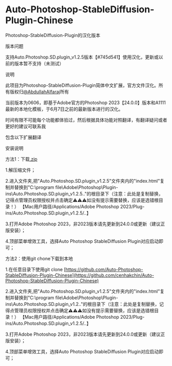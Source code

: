 # Auto-Photoshop-StableDiffusion-Plugin-Chinese
Photoshop-StableDiffusion-Plugin的汉化版本

版本问题

支持Auto.Photoshop.SD.plugin_v1.2.5版本【#745d541】使用汉化，更新或以前的版本暂不支持（未测试）

说明

此项目为Photoshop-StableDiffusion-Plugin简体中文扩展，官方文件汉化。所有版权归[@AbdullahAlfaraj](https://github.com/AbdullahAlfaraj/Auto-Photoshop-StableDiffusion-Plugin)所有

当前版本为0606，即基于Adobe官方的Photoshop 2023【24.0.0】版本和A1111最新的本地化模板，于6月7日之前的最新版本进行的汉化。

时间有限不可能每个功能都体验过，然后根据具体功能对照翻译，有翻译疑问或者更好的建议可联系我


包含以下扩展翻译


安装说明

方法1：下载[.zip](https://github.com/cenhakchin/Auto-Photoshop-StableDiffusion-Plugin-Chinese/archive/refs/heads/main.zip)

1.解压缩文件；

2.进入文件夹,把"Auto.Photoshop.SD.plugin_v1.2.5"文件夹内的"index.html"复制并替换到"C:\\program file\Adobe\Photoshop\Plugin-ins\Auto.Photoshop.SD.plugin_v1.2.5\.."的根目录下（注意：此处是复制替换，记得点管理员权限授权并点击确定⚠️⚠️⚠️如没有提示需要替换，应该是选错根目录！）
【Mac用户路径/Applications/Adobe Photoshop 2023/Plug-ins/Auto.Photoshop.SD.plugin_v1.2.5/..】

3.打开Adobe Photoshop 2023，非2023版本请先更新到24.0.0或更新（建议正版安装）；

4.顶部菜单增效工具，选择Auto Photoshop StableDiffusion Plugin对应启动即可；

方法2：使用git chone下载到本地

1.在任意目录下使用git clone [https://github.com/Auto-Photoshop-StableDiffusion-Plugin-Chinese](https://github.com/cenhakchin/Auto-Photoshop-StableDiffusion-Plugin-Chinese)

2.进入文件夹,把"Auto.Photoshop.SD.plugin_v1.2.5"文件夹内的"index.html"复制并替换到"C:\\program file\Adobe\Photoshop\Plugin-ins\Auto.Photoshop.SD.plugin_v1.2\.."的根目录下（注意：此处是复制替换，记得点管理员权限授权并点击确定⚠️⚠️⚠️如没有提示需要替换，应该是选错根目录！）
【Mac用户路径/Applications/Adobe Photoshop 2023/Plug-ins/Auto.Photoshop.SD.plugin_v1.2.5/..】

3.打开Adobe Photoshop 2023，非2023版本请先更新到24.0.0或更新（建议正版安装）；

4.顶部菜单增效工具，选择Auto Photoshop StableDiffusion Plugin对应启动即可；
